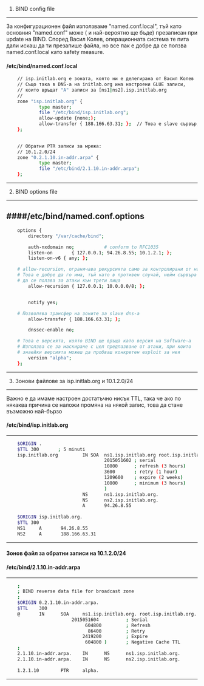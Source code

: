 1. BIND config file
-----------------------
За конфигурационен файл използваме "named.conf.local", тъй като основния "named.conf" може
( и най-вероятно ще бъде) презаписан при update на BIND. Според Васил Колев, операционната 
система те пита дали искаш да ти презапише файла, но все пак е добре да се ползва named.conf.local
като safety measure. 

#### /etc/bind/named.conf.local
``` bash
	// isp.initlab.org е зоната, която ни е делегирана от Васил Колев
	// Също така в DNS-а на initlab.org има настроени GLUE записи, 
	// които връщат "А" записи за [ns1|ns2].isp.initlab.org
	//
	zone "isp.initlab.org" {
	        type master;
	        file "/etc/bind/isp.initlab.org";
	        allow-update {none;};
	        allow-transfer { 188.166.63.31; };	// Това е slave сървър, администриран от Васил Илиев и ще се ползва като redundancy
	};

	
	// Обратни PTR записи за мрежа:
	// 10.1.2.0/24 
	zone "0.2.1.10.in-addr.arpa" {
	        type master;
	        file "/etc/bind/2.1.10.in-addr.arpa";
	};
```
-----------------------


2. BIND options file
----------

####/etc/bind/named.conf.options
-----------------------
```bash
	options {
        directory "/var/cache/bind";

        auth-nxdomain no;    		# conform to RFC1035
        listen-on       { 127.0.0.1; 94.26.8.55; 10.1.2.1; };
        listen-on-v6 { any; };

	# allow-recursion, ограничава рекурсията само за контролирани от нас мрежи
	# Това е добре да го има, тъй като в противен случай, нейм сървъра може
	# да се ползва за атаки към трети лица
        allow-recursion { 127.0.0.1; 10.0.0.0/8; };


        notify yes;

	# Позволява трансфер на зоните за slave dns-а
        allow-transfer { 188.166.63.31; };

        dnssec-enable no;

	# Това е версията, която BIND ще връща като версия на Software-а
	# Използва се за маскиране с цел предпазване от атаки, при които
	# знаейки версията можеш да пробваш конкретен exploit за нея
        version "alpha";
	};
```
-----------------------


3. Зонови файлове за  isp.initlab.org и 10.1.2.0/24 
-----------------------
Важно е да имаме настроен достатъчно нисък TTL, така че ако по някаква причина
се наложи промяна на някой запис, това да стане възможно най-бързо

#### /etc/bind/isp.initlab.org
-----------------------
```bash
	$ORIGIN .
	$TTL 300       ; 5 minuti
	isp.initlab.org         IN SOA  ns1.isp.initlab.org root.isp.initlab.org. (
	                                2015051602 ; serial
	                                10800      ; refresh (3 hours)
	                                3600       ; retry (1 hour)
	                                1209600    ; expire (2 weeks)
	                                10800      ; minimum (3 hours)
	                                )
	                        NS      ns1.isp.initlab.org.
	                        NS      ns2.isp.initlab.org.
	                        A       94.26.8.55
	
	$ORIGIN isp.initlab.org.		
	$TTL 300
	NS1     A       94.26.8.55
	NS2     A       188.166.63.31
```
-----------------------


#### Зонов файл за обратни записи на 10.1.2.0/24
#### /etc/bind/2.1.10.in-addr.arpa  
-----------------------
```bash
	;
	; BIND reverse data file for broadcast zone
	;
	$ORIGIN 0.2.1.10.in-addr.arpa.
	$TTL    300
	@       IN      SOA     ns1.isp.initlab.org. root.isp.initlab.org. (
	                    2015051604          ; Serial
	                         604800         ; Refresh
	                          86400         ; Retry
	                        2419200         ; Expire
	                         604800 )       ; Negative Cache TTL
	;
	2.1.10.in-addr.arpa.    IN      NS      ns1.isp.initlab.org.
	2.1.10.in-addr.arpa.    IN      NS      ns2.isp.initlab.org.
	
	1.2.1.10        PTR     alpha.
```
-----------------------

 
